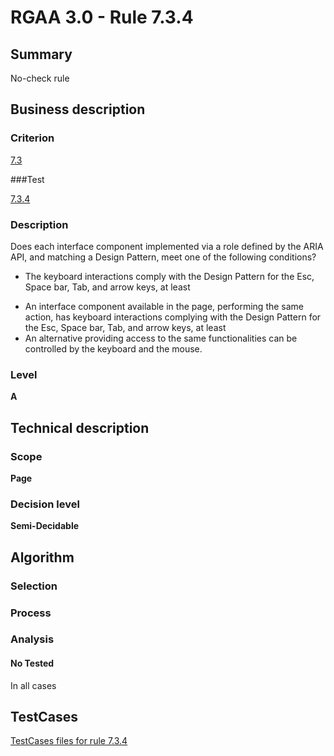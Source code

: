 # RGAA 3.0 -  Rule 7.3.4

## Summary

No-check rule

## Business description

### Criterion

[7.3](http://asqatasun.github.io/RGAA--3.0--EN/RGAA3.0_Criteria_English_version_v1.html#crit-7-3)

###Test

[7.3.4](http://asqatasun.github.io/RGAA--3.0--EN/RGAA3.0_Criteria_English_version_v1.html#test-7-3-4)

### Description
Does each interface
    component implemented via a role defined by the ARIA
    API, and matching a Design Pattern, meet one of the
    following conditions?
    <ul><li> The keyboard interactions comply with the Design
   Pattern for the Esc, Space bar, Tab, and arrow keys,
   at least</li>
  <li> An interface component available in the page,
   performing the same action, has keyboard
   interactions complying with the Design Pattern for
   the Esc, Space bar, Tab, and arrow keys, at least</li>
  <li>An alternative providing access to the same
   functionalities can be controlled by the keyboard
   and the mouse.</li>
    </ul> 


### Level

**A**

## Technical description

### Scope

**Page**

### Decision level

**Semi-Decidable**

## Algorithm

### Selection

### Process

### Analysis

#### No Tested 

In all cases



##  TestCases 

[TestCases files for rule 7.3.4](https://gitlab.com/asqatasun/Asqatasun/-/tree/master/rules/rules-rgaa3.0/src/test/resources/testcases/rgaa30/Rgaa30Rule070304/) 


